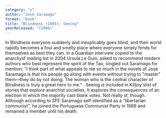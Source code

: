 ```yaml
---
category: "s"
author: "José Saramago"
format: "book"
title: "Blindness (1995); Seeing"
yearReleased: "(2004)"
---
```

In Blindness everyone suddenly and inexplicably goes blind, and their world rapidly becomes a foul and smelly place where everyone simply fends for themselves as best they can. In a Guardian interview copied to the anarchysf mailing list in 2004 Ursula Le Guin, asked to recommend modern authors who best represent the spirit of the Tao, singled out Saramago for mention: "I think part of what appeals to me so much in the novels of José Saramago is that his people go along with events without trying to "master" them—they do by not doing. The woman who is the central character of Blindness is truly a great hero to me."
 
Seeing is included in Killjoy'slist of stories that explore anarchist societies. It explores the consequences of an election in which the majority cast blank votes. Not really sf, though.
 
Although according to SFE Saramago self-identified as a "libertarian communist", he joined the Portuguese Communist Party in 1969 and remained a member until his death.
 